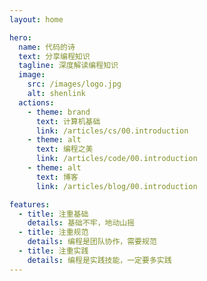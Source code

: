 ```yaml
---
layout: home

hero:
  name: 代码的诗
  text: 分享编程知识
  tagline: 深度解读编程知识
  image:
    src: /images/logo.jpg
    alt: shenlink
  actions:
    - theme: brand
      text: 计算机基础
      link: /articles/cs/00.introduction
    - theme: alt
      text: 编程之美
      link: /articles/code/00.introduction
    - theme: alt
      text: 博客
      link: /articles/blog/00.introduction

features:
  - title: 注重基础
    details: 基础不牢，地动山摇
  - title: 注重规范
    details: 编程是团队协作，需要规范
  - title: 注重实践
    details: 编程是实践技能，一定要多实践
---
```


